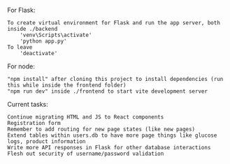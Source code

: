 For Flask:

    To create virtual environment for Flask and run the app server, both inside ./backend
        'venv\Scripts\activate'
        'python app.py'
    To leave
        'deactivate'

For node:

	"npm install" after cloning this project to install dependencies (run this while inside the frontend folder)
	"npm run dev" inside ./frontend to start vite development server

Current tasks:

	Continue migrating HTML and JS to React components
	Registration form
	Remember to add routing for new page states (like new pages)
	Extend tables within users.db to have more page things like glucose logs, product information
	Write more API responses in Flask for other database interactions
	Flesh out security of username/password validation

